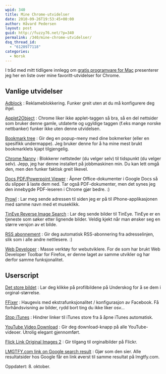 ```yaml
---
wpid: 340
title: Mine Chrome-utvidelser
date: 2010-09-26T19:53:45+00:00
author: Håvard Pedersen
layout: post
guid: http://fuzzy76.net/?p=340
permalink: /340/mine-chrome-utvidelser/
dsq_thread_id:
  - "6128977118"
categories:
  - Norsk
---
```

I tråd med mitt tidligere innlegg om [gratis programvare for Mac](/146/the-essential-mac-os-x-freeware-list/) presenterer jeg her en liste over mine favoritt-utvidelser for Chrome.
  
<!--more-->

## Vanlige utvidelser

[Adblock](https://chrome.google.com/extensions/detail/gighmmpiobklfepjocnamgkkbiglidom)
:   Reklameblokkering. Funker greit uten at du må konfigurere deg ihjel.

[Applet2Object](https://chrome.google.com/extensions/detail/djgfnbkiakemcmleeihmdngpamaknnem)
:   Chrome liker ikke applet-taggen så bra, så en del nettsider som bruker denne gamle, utdaterte og ugyldige taggen (f.eks mange norske nettbanker) funker ikke uten denne utvidelsen.

[Bookmark tree](https://chrome.google.com/extensions/detail/dneehabidhbfdiohdhbhjbbljobchgab)
:   Gir deg en popup-meny med dine bokmerker (eller en spesifikk undermappe). Jeg bruker denne for å ha mine mest brukt bookmarklets kjapt tilgjengelig.

[Chrome Nanny](https://chrome.google.com/extensions/detail/gpdgmmdbbbchchonpfanphofpplhmcmn)
:   Blokkerer nettsteder (du velger selv) til tidspunkt (du velger selv). Jepp, jeg har denne installert på jobbmaskinen min. Du kan lett omgå den, men den funker faktisk greit likevel.

[Docs PDF/Powerpoint Viewer](https://chrome.google.com/extensions/detail/nnbmlagghjjcbdhgmkedmbmedengocbn)
:   Åpner Office-dokumenter i Google Docs så du slipper å laste dem ned. Tar også PDF-dokumenter, men det synes jeg den innebygde PDF-leseren i Chrome gjør bedre. :)

[Prowl](https://chrome.google.com/extensions/detail/afjmhofmjbffpakdiiilmkcdclabhmmb)
:   Lar meg sende adressen til siden jeg er på til iPhone-applikasjonen med samme navn med et museklikk.

[TinEye Reverse Image Search](https://chrome.google.com/extensions/detail/haebnnbpedcbhciplfhjjkbafijpncjl)
:   Lar deg sende bilder til TinEye. TinEye er en tjeneste som søker etter lignende bilder. Veldig kjekt når man ønsker seg en større versjon av et bilde.

[RSS abonnement](https://chrome.google.com/extensions/detail/nlbjncdgjeocebhnmkbbbdekmmmcbfjd)
:   Gir deg automatisk RSS-abonnering fra adresselinjen, slik som i alle andre nettlesere. :)

[Web Developer](https://chrome.google.com/extensions/detail/bfbameneiokkgbdmiekhjnmfkcnldhhm)
:   Masse verktøy for webutviklere. For de som har brukt Web Developer Toolbar for Firefox, er denne laget av samme utvikler og har derfor samme funksjonalitet.

## Userscript

[Det store bildet](http://userscripts.org/scripts/show/24040)
:   Lar deg klikke på profilbildene på Underskog for å se dem i orginal-størrelse.

[FFixer](http://userscripts.org/scripts/show/8861)
:   Haugevis med ekstrafunksjonalitet / konfigurasjon av Facebook. Få forhåndsvisning av bilder, rydd bort ting du ikke liker osv&#8230;

[Stop iTunes](http://userscripts.org/scripts/show/71794)
:   Hindrer linker til iTunes store fra å åpne iTunes automatisk.

[YouTube Video Download](http://userscripts.org/scripts/show/62634)
:   Gir deg download-knapp på alle YouTube-videoer. Utrolig elegant gjennomført.

[Flick Link Original Images 2](http://userscripts.org/scripts/show/84257)
:   Gir tilgang til orginalbilder på Flickr.

[LMGTFY.com link on Google search result](http://userscripts.org/scripts/show/80934)
:   Gjør som den sier. Alle resultatsider hos Google får en link øverst til samme resultat på lmgtfy.com.

Oppdatert: 8. oktober.
